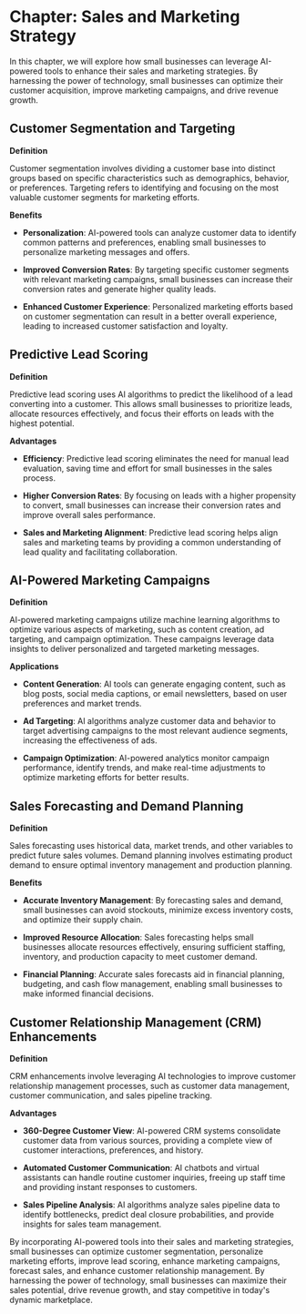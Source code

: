 Chapter: Sales and Marketing Strategy
=====================================

In this chapter, we will explore how small businesses can leverage AI-powered tools to enhance their sales and marketing strategies. By harnessing the power of technology, small businesses can optimize their customer acquisition, improve marketing campaigns, and drive revenue growth.

Customer Segmentation and Targeting
-----------------------------------

**Definition**

Customer segmentation involves dividing a customer base into distinct groups based on specific characteristics such as demographics, behavior, or preferences. Targeting refers to identifying and focusing on the most valuable customer segments for marketing efforts.

**Benefits**

* **Personalization**: AI-powered tools can analyze customer data to identify common patterns and preferences, enabling small businesses to personalize marketing messages and offers.

* **Improved Conversion Rates**: By targeting specific customer segments with relevant marketing campaigns, small businesses can increase their conversion rates and generate higher quality leads.

* **Enhanced Customer Experience**: Personalized marketing efforts based on customer segmentation can result in a better overall experience, leading to increased customer satisfaction and loyalty.

Predictive Lead Scoring
-----------------------

**Definition**

Predictive lead scoring uses AI algorithms to predict the likelihood of a lead converting into a customer. This allows small businesses to prioritize leads, allocate resources effectively, and focus their efforts on leads with the highest potential.

**Advantages**

* **Efficiency**: Predictive lead scoring eliminates the need for manual lead evaluation, saving time and effort for small businesses in the sales process.

* **Higher Conversion Rates**: By focusing on leads with a higher propensity to convert, small businesses can increase their conversion rates and improve overall sales performance.

* **Sales and Marketing Alignment**: Predictive lead scoring helps align sales and marketing teams by providing a common understanding of lead quality and facilitating collaboration.

AI-Powered Marketing Campaigns
------------------------------

**Definition**

AI-powered marketing campaigns utilize machine learning algorithms to optimize various aspects of marketing, such as content creation, ad targeting, and campaign optimization. These campaigns leverage data insights to deliver personalized and targeted marketing messages.

**Applications**

* **Content Generation**: AI tools can generate engaging content, such as blog posts, social media captions, or email newsletters, based on user preferences and market trends.

* **Ad Targeting**: AI algorithms analyze customer data and behavior to target advertising campaigns to the most relevant audience segments, increasing the effectiveness of ads.

* **Campaign Optimization**: AI-powered analytics monitor campaign performance, identify trends, and make real-time adjustments to optimize marketing efforts for better results.

Sales Forecasting and Demand Planning
-------------------------------------

**Definition**

Sales forecasting uses historical data, market trends, and other variables to predict future sales volumes. Demand planning involves estimating product demand to ensure optimal inventory management and production planning.

**Benefits**

* **Accurate Inventory Management**: By forecasting sales and demand, small businesses can avoid stockouts, minimize excess inventory costs, and optimize their supply chain.

* **Improved Resource Allocation**: Sales forecasting helps small businesses allocate resources effectively, ensuring sufficient staffing, inventory, and production capacity to meet customer demand.

* **Financial Planning**: Accurate sales forecasts aid in financial planning, budgeting, and cash flow management, enabling small businesses to make informed financial decisions.

Customer Relationship Management (CRM) Enhancements
---------------------------------------------------

**Definition**

CRM enhancements involve leveraging AI technologies to improve customer relationship management processes, such as customer data management, customer communication, and sales pipeline tracking.

**Advantages**

* **360-Degree Customer View**: AI-powered CRM systems consolidate customer data from various sources, providing a complete view of customer interactions, preferences, and history.

* **Automated Customer Communication**: AI chatbots and virtual assistants can handle routine customer inquiries, freeing up staff time and providing instant responses to customers.

* **Sales Pipeline Analysis**: AI algorithms analyze sales pipeline data to identify bottlenecks, predict deal closure probabilities, and provide insights for sales team management.

By incorporating AI-powered tools into their sales and marketing strategies, small businesses can optimize customer segmentation, personalize marketing efforts, improve lead scoring, enhance marketing campaigns, forecast sales, and enhance customer relationship management. By harnessing the power of technology, small businesses can maximize their sales potential, drive revenue growth, and stay competitive in today's dynamic marketplace.
